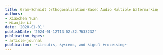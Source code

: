 ```yaml
---
title: Gram–Schmidt Orthogonalization-Based Audio Multiple Watermarking Scheme
authors:
- Xiaochen Yuan
- Mianjie Li
date: '2020-01-01'
publishDate: '2024-01-12T13:02:32.763323Z'
publication_types:
- article-journal
publication: '*Circuits, Systems, and Signal Processing*'
---
```

